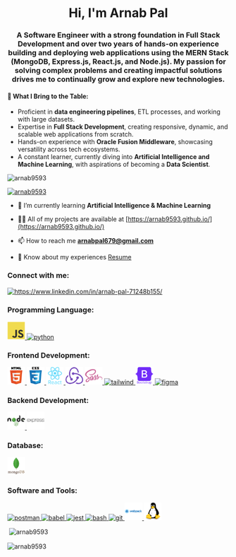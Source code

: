 
<h1 align="center">Hi, I'm Arnab Pal</h1>
<h3 align="center">A Software Engineer with a strong foundation in Full Stack Development and over two years of hands-on experience building and deploying web applications using the MERN Stack (MongoDB, Express.js, React.js, and Node.js). My passion for solving complex problems and creating impactful solutions drives me to continually grow and explore new technologies.</h3>

<h4>🚀 What I Bring to the Table:</h4>
<ul>
  <li>Proficient in <strong>data engineering pipelines</strong>, ETL processes, and working with large datasets.</li>
  <li>Expertise in <strong>Full Stack Development</strong>, creating responsive, dynamic, and scalable web applications from scratch.</li>
  <li>Hands-on experience with <strong>Oracle Fusion Middleware</strong>, showcasing versatility across tech ecosystems.</li>
  <li>A constant learner, currently diving into <strong>Artificial Intelligence and Machine Learning</strong>, with aspirations of becoming a <strong>Data Scientist</strong>.</li>
</ul>

<p align="left"> <img
src="https://komarev.com/ghpvc/?username=arnab9593&label=Profile%20views&color=0e75b6&style=flat"
alt="arnab9593" /> </p>

<p align="left"> <a href="https://github.com/ryo-ma/github-profile-trophy"><img
src="https://github-profile-trophy.vercel.app/?username=arnab9593" alt="arnab9593" /></a> </p>

- 🌱 I’m currently learning **Artificial Intelligence & Machine Learning**

- 👨‍💻 All of my projects are available at [https://arnab9593.github.io/](https://arnab9593.github.io/)

- 📫 How to reach me **arnabpal679@gmail.com**

- 📄 Know about my experiences <a href="https://drive.google.com/file/d/14BdzxKEpVmoHwNjUqMDB9vnTl8lZeRBr/view" alt="resume">Resume</a>

<h3 align="left">Connect with me:</h3>
<p align="left">
<a href="https://linkedin.com/in/https://www.linkedin.com/in/arnab-pal-71248b155/" target="blank"><img
align="center"
src="https://raw.githubusercontent.com/rahuldkjain/github-profile-readme-generator/master/src/images/icons/Social/linked-in-alt.svg"
alt="https://www.linkedin.com/in/arnab-pal-71248b155/" height="30" width="40" /></a>
</p>

<h3 align="left">Programming Language:</h3>
<p align="left">
<a href="https://developer.mozilla.org/en-US/docs/Web/JavaScript" target="_blank" rel="noreferrer">
<img src="https://raw.githubusercontent.com/devicons/devicon/master/icons/javascript/javascript-original.svg"
alt="javascript" width="40" height="40" />
</a>

<a href="https://www.python.org/" target="_blank" rel="noreferrer">
<img src="https://upload.wikimedia.org/wikipedia/commons/thumb/0/0a/Python.svg/1200px-Python.svg.png"
alt="python" width="40" height="40" />
</a>

<h3 align="left">Frontend Development:</h3>
<a href="https://www.w3.org/html/" target="_blank" rel="noreferrer"> <img
src="https://raw.githubusercontent.com/devicons/devicon/master/icons/html5/html5-original-wordmark.svg"
alt="html5" width="40" height="40" />
</a>
<a href="https://www.w3schools.com/css/" target="_blank" rel="noreferrer">
<img src="https://raw.githubusercontent.com/devicons/devicon/master/icons/css3/css3-original-wordmark.svg"
alt="css3" width="40" height="40" />
</a>
<a href="https://reactjs.org/" target="_blank" rel="noreferrer">
<img src="https://raw.githubusercontent.com/devicons/devicon/master/icons/react/react-original-wordmark.svg"
alt="react" width="40" height="40" />
</a>
<a href="https://redux.js.org" target="_blank" rel="noreferrer">
<img src="https://raw.githubusercontent.com/devicons/devicon/master/icons/redux/redux-original.svg" alt="redux"
width="40" height="40" /> </a>
<a href="https://sass-lang.com" target="_blank" rel="noreferrer">
<img src="https://raw.githubusercontent.com/devicons/devicon/master/icons/sass/sass-original.svg" alt="sass"
width="40" height="40" /> </a> <a href="https://tailwindcss.com/" target="_blank" rel="noreferrer"> <img
src="https://www.vectorlogo.zone/logos/tailwindcss/tailwindcss-icon.svg" alt="tailwind" width="40"
height="40" /> </a>
<a href="https://getbootstrap.com" target="_blank" rel="noreferrer"> <img
src="https://raw.githubusercontent.com/devicons/devicon/master/icons/bootstrap/bootstrap-plain-wordmark.svg"
alt="bootstrap" width="40" height="40" /> </a>
<a href="https://www.figma.com/" target="_blank" rel="noreferrer">
<img src="https://www.vectorlogo.zone/logos/figma/figma-icon.svg" alt="figma" width="40" height="40" />
</a>

<h3 align="left">Backend Development:</h3>

<a href="https://nodejs.org" target="_blank" rel="noreferrer">
<img src="https://raw.githubusercontent.com/devicons/devicon/master/icons/nodejs/nodejs-original-wordmark.svg"
alt="nodejs" width="40" height="40" />
</a>
<a href="https://expressjs.com" target="_blank" rel="noreferrer">
<img src="https://raw.githubusercontent.com/devicons/devicon/master/icons/express/express-original-wordmark.svg"
alt="express" width="40" height="40" />
</a>

<h3 align="left">Database:</h3>

<a href="https://www.mongodb.com/" target="_blank" rel="noreferrer">
<img src="https://raw.githubusercontent.com/devicons/devicon/master/icons/mongodb/mongodb-original-wordmark.svg"
alt="mongodb" width="40" height="40" />
</a>

<h3 align="left">Software and Tools:</h3>

</a> <a href="https://postman.com" target="_blank" rel="noreferrer">
<img src="https://www.vectorlogo.zone/logos/getpostman/getpostman-icon.svg" alt="postman" width="40"
height="40" /> </a>
<a href="https://babeljs.io/" target="_blank" rel="noreferrer"> <img
src="https://www.vectorlogo.zone/logos/babeljs/babeljs-icon.svg" alt="babel" width="40" height="40" />
</a>
<a href="https://jestjs.io" target="_blank" rel="noreferrer"> <img
src="https://www.vectorlogo.zone/logos/jestjsio/jestjsio-icon.svg" alt="jest" width="40" height="40" />
</a>
<a href="https://www.gnu.org/software/bash/" target="_blank" rel="noreferrer"> <img
src="https://www.vectorlogo.zone/logos/gnu_bash/gnu_bash-icon.svg" alt="bash" width="40" height="40" />
</a>
<a href="https://git-scm.com/" target="_blank" rel="noreferrer">
<img src="https://www.vectorlogo.zone/logos/git-scm/git-scm-icon.svg" alt="git" width="40" height="40" />
</a>
<a href="https://webpack.js.org" target="_blank" rel="noreferrer"> <img
src="https://raw.githubusercontent.com/devicons/devicon/d00d0969292a6569d45b06d3f350f463a0107b0d/icons/webpack/webpack-original-wordmark.svg"
alt="webpack" width="40" height="40" /> </a>
<a href="https://www.linux.org/" target="_blank" rel="noreferrer">
<img src="https://raw.githubusercontent.com/devicons/devicon/master/icons/linux/linux-original.svg" alt="linux"
width="40" height="40" />
</a>
</p>

<p>&nbsp;<img align="center"
src="https://github-readme-stats.vercel.app/api?username=arnab9593&show_icons=true&locale=en"
alt="arnab9593" />
</p>

<p><img align="center" src="https://github-readme-streak-stats.herokuapp.com/?user=arnab9593&" alt="arnab9593" />
</p>


